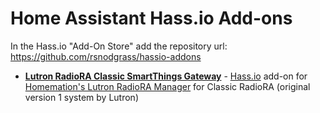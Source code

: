 # Home Assistant Hass.io Add-ons

In the Hass.io "Add-On Store" add the repository url: https://github.com/rsnodgrass/hassio-addons

- **[Lutron RadioRA Classic SmartThings Gateway](https://github.com/rsnodgrass/hassio-addons/tree/master/lutron-radiora-classic)**  - [Hass.io](https://www.home-assistant.io/hassio/) add-on for [Homemation's Lutron RadioRA Manager](https://github.com/homemations/SmartThings) for Classic RadioRA (original version 1 system by Lutron)

